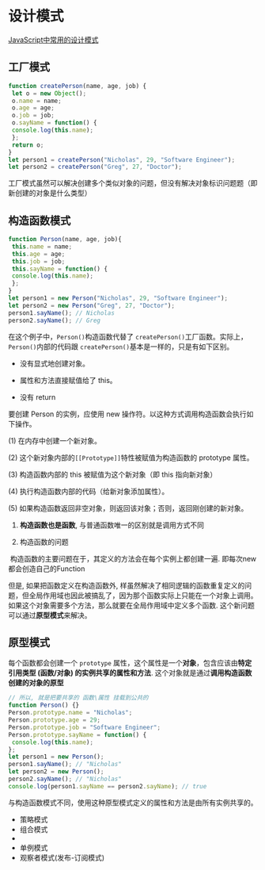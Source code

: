 # 设计模式

[JavaScript中常用的设计模式](https://segmentfault.com/a/1190000017787537)

## 工厂模式

```js
function createPerson(name, age, job) { 
 let o = new Object(); 
 o.name = name; 
 o.age = age; 
 o.job = job; 
 o.sayName = function() { 
 console.log(this.name); 
 }; 
 return o; 
} 
let person1 = createPerson("Nicholas", 29, "Software Engineer"); 
let person2 = createPerson("Greg", 27, "Doctor");
```

工厂模式虽然可以解决创建多个类似对象的问题，但没有解决对象标识问题题（即新创建的对象是什么类型）

## 构造函数模式

```js
function Person(name, age, job){ 
 this.name = name; 
 this.age = age; 
 this.job = job; 
 this.sayName = function() { 
 console.log(this.name); 
 }; 
} 
let person1 = new Person("Nicholas", 29, "Software Engineer"); 
let person2 = new Person("Greg", 27, "Doctor"); 
person1.sayName(); // Nicholas 
person2.sayName(); // Greg
```

在这个例子中，`Person()`构造函数代替了 `createPerson()`工厂函数。实际上，`Person()`内部的代码跟 `createPerson()`基本是一样的，只是有如下区别。

- 没有显式地创建对象。

- 属性和方法直接赋值给了 this。

- 没有 return



要创建 Person 的实例，应使用 new 操作符。以这种方式调用构造函数会执行如下操作。

(1) 在内存中创建一个新对象。

(2) 这个新对象内部的`[[Prototype]]`特性被赋值为构造函数的 prototype 属性。

(3) 构造函数内部的 this 被赋值为这个新对象（即 this 指向新对象）

(4) 执行构造函数内部的代码（给新对象添加属性）。

(5) 如果构造函数返回非空对象，则返回该对象；否则，返回刚创建的新对象。



1. **构造函数也是函数**, 与普通函数唯一的区别就是调用方式不同

2. 构造函数的问题

​	构造函数的主要问题在于，其定义的方法会在每个实例上都创建一遍. 即每次new都会创造自己的Function

 但是, 如果把函数定义在构造函数外, 样虽然解决了相同逻辑的函数重复定义的问题，但全局作用域也因此被搞乱了，因为那个函数实际上只能在一个对象上调用。如果这个对象需要多个方法，那么就要在全局作用域中定义多个函数. 这个新问题可以通过**原型模式**来解决。

## 原型模式

每个函数都会创建一个 `prototype` 属性，这个属性是一个**对象**，包含应该由**特定引用类型 (函数/对象) 的实例共享的属性和方法**. 这个对象就是通过**调用构造函数创建的对象的原型**

```js
// 所以, 就是把要共享的 函数\属性 挂载到公共的
function Person() {} 
Person.prototype.name = "Nicholas"; 
Person.prototype.age = 29; 
Person.prototype.job = "Software Engineer"; 
Person.prototype.sayName = function() { 
 console.log(this.name); 
}; 
let person1 = new Person(); 
person1.sayName(); // "Nicholas" 
let person2 = new Person(); 
person2.sayName(); // "Nicholas" 
console.log(person1.sayName == person2.sayName); // true
```

与构造函数模式不同，使用这种原型模式定义的属性和方法是由所有实例共享的。




- 策略模式
- 组合模式
- 
- 单例模式
- 观察者模式(发布-订阅模式)